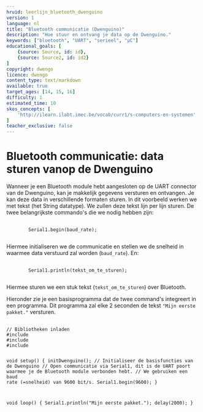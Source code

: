 ```yaml
---
hruid: leerlijn_bluetooth_dwenguino
version: 1
language: nl
title: "Bluetooth communicatie (Dwenguino)"
description: "Hoe stuur en ontvang je data op de Dwenguino."
keywords: ["bluetooth", "UART", "serieel", "µC"]
educational_goals: [
    {source: Source, id: id}, 
    {source: Source2, id: id2}
]
copyright: dwengo
licence: dwengo
content_type: text/markdown
available: true
target_ages: [14, 15, 16]
difficulty: 1
estimated_time: 10
skos_concepts: [
    'http://ilearn.ilabt.imec.be/vocab/curr1/s-computers-en-systemen'
]
teacher_exclusive: false
---
```


# Bluetooth communicatie: data sturen vanop de Dwenguino

Wanneer je een Bluetooth module hebt aangesloten op de UART connector van de Dwenguino, kan je makkelijk gegevens versturen en ontvangen. Je kan deze data in verschillende formaten sturen. In dit voorbeeld werken we met tekst (het String datatype). We zullen deze tekst lijn per lijn sturen. De twee belangrijkste commando's die we nodig hebben zijn:

<pre>
    <code class="language-cpp">
        Serial1.begin(baud_rate);
    </code>
</pre> 

Hiermee initialiseren we de communicatie en stellen we de snelheid in waarmee data verstuurd zal worden (<code class="language-cpp">baud_rate</code>). En:

<pre>
    <code class="language-cpp">
        Serial1.println(tekst_om_te_sturen);
    </code>
</pre> 

Hiermee sturen we een stuk tekst (<code class="language-cpp">tekst_om_te_sturen</code>) over Bluetooth.

Hieronder zie je een basisprogramma dat de twee command's integreert in een programma. Dit programma zal elke 2 seconden de tekst <code class="language-cpp">"Mijn eerste pakket."</code> versturen.

<div class="dwengo-content dwengo-code-simulator">
    <pre>
        <code class="language-cpp" data-filename="sturen_bluetooth_eenvoudig.cpp">
// Bibliotheken inladen
#include <LiquidCrystal.h>
#include <Wire.h>
#include <Dwenguino.h>

void setup()
{
    initDwenguino(); // Initialiseer de basisfuncties van de Dwenguino
    // Open communicatie via Serial1, dit is de UART poort waarmee je de Bluetooth module verbonden hebt.
    // We gebruiken een baud rate (=snelheid) van 9600 bit/s.
    Serial1.begin(9600);
}

void loop()
{
    Serial1.println("Mijn eerste pakket.");
    delay(2000);
}
        </code>
    </pre>
</div>